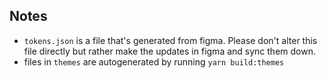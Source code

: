 ## Notes

- `tokens.json` is a file that's generated from figma. Please don't alter this file directly but rather make the updates in figma and sync them down.
- files in `themes` are autogenerated by running `yarn build:themes`
